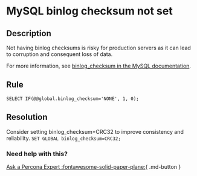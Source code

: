 # MySQL binlog checksum not set 

## Description
Not having binlog checksums is risky for production servers as it can lead to corruption and consequent loss of data.

For more information, see [binlog_checksum in the MySQL documentation](https://dev.mysql.com/doc/refman/8.0/en/replication-options-binary-log.html#sysvar_binlog_checksum).  


## Rule
`SELECT IF(@@global.binlog_checksum='NONE', 1, 0);`


## Resolution
Consider setting binlog_checksum=CRC32 to improve consistency and reliability.
`SET GLOBAL binlog_checksum=CRC32;`


### Need help with this?

[Ask a Percona Expert :fontawesome-solid-paper-plane:](#){ .md-button }
